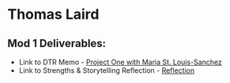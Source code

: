 # Thomas Laird

## Mod 1 Deliverables:
* Link to DTR Memo - [Project One with Maria St. Louis-Sanchez](https://gist.github.com/t6r6l5/540f39fb5a4dd0b7f622121dcf2f4622)
* Link to Strengths & Storytelling Reflection - [Reflection](https://gist.github.com/t6r6l5/cbc52a50277e815058176c3448a72916)
